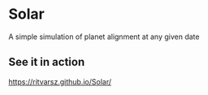 # Solar
A simple simulation of planet alignment at any given date

## See it in action
https://ritvarsz.github.io/Solar/
